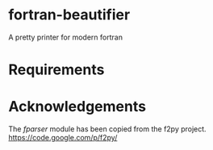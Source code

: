 fortran-beautifier
==================

A pretty printer for modern fortran

Requirements
============

Acknowledgements
================

The _fparser_ module has been copied from the f2py project.
https://code.google.com/p/f2py/
